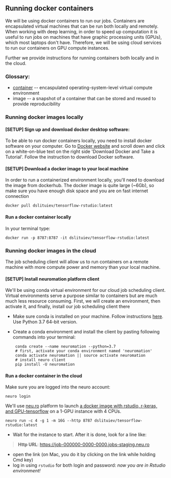 
## Running docker containers
We will be using docker containers to run our jobs.
Containers are encapsulated virtual machines that can be run both locally and remotely.
When working with deep learning, in order to speed up computation it is useful to run jobs on machines that have graphic processing units (GPUs), which most laptops don't have.
Therefore, we will be using cloud services to run our containers on GPU compute instances.

Further we provide instructions for running containers both locally and in the cloud.

### Glossary: 
- [container](https://en.wikipedia.org/wiki/OS-level_virtualisation) -- encaspulated operating-system-level virtual compute environment
- image -- a snapshot of a container that can be stored and reused to provide reproducibility

### Running docker images locally
#### [SETUP] Sign up and download docker desktop software:
To be able to run docker containers locally, you need to install docker software on your computer.
Go to [Docker website](https://www.docker.com/get-started) and scroll down and click on a white-on-blue text on the right side 'Download Docker and Take a Tutorial'. Follow the instruction to download Docker software.

#### [SETUP] Download a docker image to your local machine

In order to run a containerized environment locally, you'll need to download the image from dockerhub. The docker image is quite large (~6Gb), so make sure you have enough disk space and you are on fast internet connection

    docker pull dslituiev/tensorflow-rstudio:latest

#### Run a docker container locally
In your terminal type:

    docker run -p 8787:8787 -it dslituiev/tensorflow-rstudio:latest

### Running docker images in the cloud
The job scheduling client will allow us to run containers on a remote machine with more compute power and memory than your local machine.

#### [SETUP] Install neuromation platform client
We'll be using conda virtual environment for our cloud job scheduling client.
Virtual environments serve a purpose similar to containers but are much much less resource consuming.
First, we will create an environment, then activate it, and finally, install our job scheduling client there

 - Make sure conda is installed on your machine. Follow instructions [here](https://docs.conda.io/en/latest/miniconda.html). Use Python 3.7 64-bit version.

 - Create a conda environment and install the client by pasting following commands into your terminal:

        conda create --name neuromation --python=3.7
        # first, activate your conda environment named 'neuromation'
        conda activate neuromation || source activate neuromation
        # install neuro client
        pip install -U neuromation

#### Run a docker container in the cloud

Make sure you are logged into the neuro account:

    neuro login

We'll use [neu.ro](neu.ro) platform to launch [a docker image with rstudio, r-keras, and GPU-tensorflow](https://cloud.docker.com/repository/docker/dslituiev/tensorflow-rstudio/) on a 1-GPU instance with 4 CPUs.

    neuro run -c 4 -g 1 -m 16G --http 8787 dslituiev/tensorflow-rstudio:latest

+ Wait for the instance to start. After it is done, look for a line like:

> **Http URL**: https://job-000000-0000-0000.jobs-staging.neu.ro

+ open the link (on Mac, you do it by clicking on the link while holding Cmd key)
+ log in using `rstudio` for both login and password: _now you are in Rstudio environment!_

